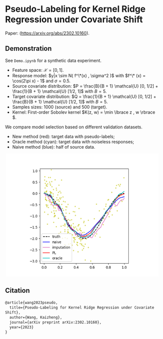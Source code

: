 # Pseudo-Labeling for Kernel Ridge Regression under Covariate Shift

Paper: (https://arxiv.org/abs/2302.10160).


## Demonstration

See `Demo.ipynb` for a synthetic data experiment. 
- Feature space: $\mathcal{X} = [0, 1]$.
- Response model: $y|x \sim N( f^\*(x) , \sigma^2 )$ with $f^\* (x) = \cos(2\pi x) - 1$ and $\sigma = 0.5$.
- Source covariate distribution: $P = \frac{B}{B + 1} \mathcal{U} [0, 1/2] + \frac{1}{B + 1} \mathcal{U} [1/2, 1]$ with $B = 5$.
- Target covariate distribution: $Q = \frac{1}{B + 1} \mathcal{U} [0, 1/2] + \frac{B}{B + 1} \mathcal{U} [1/2, 1]$ with $B = 5$.
- Samples sizes: 1000 (source) and 500 (target).
- Kernel: First-order Sobolev kernel $K(z, w) = \min \lbrace z , w \rbrace $.

We compare model selection based on different validation datasets.
- New method (red): target data with pseudo-labels;
- Oracle method (cyan): target data with noiseless responses;
- Naive method (blue): half of source data.

<p align="center">
    <img src="demo.png" alt="Demonstration" width="500" height="400" />
</p>

## Citation
```
@article{wang2023pseudo,
  title={Pseudo-Labeling for Kernel Ridge Regression under Covariate Shift},
  author={Wang, Kaizheng},
  journal={arXiv preprint arXiv:2302.10160},
  year={2023}
}
```
